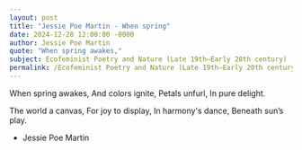 ```yaml
---
layout: post
title: "Jessie Poe Martin - When spring"
date: 2024-12-28 12:00:00 -0000
author: Jessie Poe Martin
quote: "When spring awakes,"
subject: Ecofeminist Poetry and Nature (Late 19th–Early 20th century)
permalink: /Ecofeminist Poetry and Nature (Late 19th–Early 20th century)/Jessie Poe Martin/Jessie Poe Martin - When spring
---
```


When spring awakes,
And colors ignite,
Petals unfurl,
In pure delight.

The world a canvas,
For joy to display,
In harmony's dance,
Beneath sun’s play.


- Jessie Poe Martin
